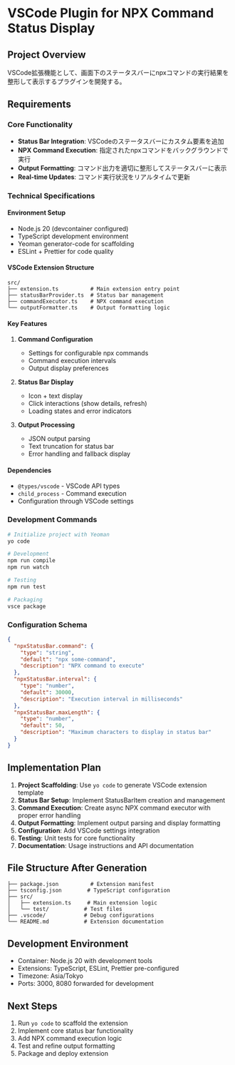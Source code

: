 # VSCode Plugin for NPX Command Status Display

## Project Overview
VSCode拡張機能として、画面下のステータスバーにnpxコマンドの実行結果を整形して表示するプラグインを開発する。

## Requirements

### Core Functionality
- **Status Bar Integration**: VSCodeのステータスバーにカスタム要素を追加
- **NPX Command Execution**: 指定されたnpxコマンドをバックグラウンドで実行
- **Output Formatting**: コマンド出力を適切に整形してステータスバーに表示
- **Real-time Updates**: コマンド実行状況をリアルタイムで更新

### Technical Specifications

#### Environment Setup
- Node.js 20 (devcontainer configured)
- TypeScript development environment
- Yeoman generator-code for scaffolding
- ESLint + Prettier for code quality

#### VSCode Extension Structure
```
src/
├── extension.ts          # Main extension entry point
├── statusBarProvider.ts  # Status bar management
├── commandExecutor.ts    # NPX command execution
└── outputFormatter.ts    # Output formatting logic
```

#### Key Features
1. **Command Configuration**
   - Settings for configurable npx commands
   - Command execution intervals
   - Output display preferences

2. **Status Bar Display**
   - Icon + text display
   - Click interactions (show details, refresh)
   - Loading states and error indicators

3. **Output Processing**
   - JSON output parsing
   - Text truncation for status bar
   - Error handling and fallback display

#### Dependencies
- `@types/vscode` - VSCode API types
- `child_process` - Command execution
- Configuration through VSCode settings

### Development Commands
```bash
# Initialize project with Yeoman
yo code

# Development
npm run compile
npm run watch

# Testing
npm run test

# Packaging
vsce package
```

### Configuration Schema
```json
{
  "npxStatusBar.command": {
    "type": "string",
    "default": "npx some-command",
    "description": "NPX command to execute"
  },
  "npxStatusBar.interval": {
    "type": "number",
    "default": 30000,
    "description": "Execution interval in milliseconds"
  },
  "npxStatusBar.maxLength": {
    "type": "number",
    "default": 50,
    "description": "Maximum characters to display in status bar"
  }
}
```

## Implementation Plan

1. **Project Scaffolding**: Use `yo code` to generate VSCode extension template
2. **Status Bar Setup**: Implement StatusBarItem creation and management
3. **Command Execution**: Create async NPX command executor with proper error handling
4. **Output Formatting**: Implement output parsing and display formatting
5. **Configuration**: Add VSCode settings integration
6. **Testing**: Unit tests for core functionality
7. **Documentation**: Usage instructions and API documentation

## File Structure After Generation
```
├── package.json          # Extension manifest
├── tsconfig.json        # TypeScript configuration
├── src/
│   ├── extension.ts     # Main extension logic
│   └── test/           # Test files
├── .vscode/            # Debug configurations
└── README.md           # Extension documentation
```

## Development Environment
- Container: Node.js 20 with development tools
- Extensions: TypeScript, ESLint, Prettier pre-configured
- Timezone: Asia/Tokyo
- Ports: 3000, 8080 forwarded for development

## Next Steps
1. Run `yo code` to scaffold the extension
2. Implement core status bar functionality
3. Add NPX command execution logic
4. Test and refine output formatting
5. Package and deploy extension